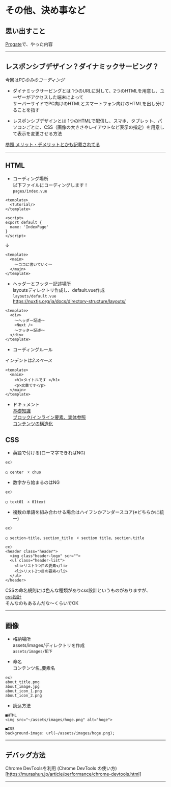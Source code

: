 # その他、決め事など

## 思い出すこと
[Progate](https://prog-8.com/)で、やった内容

***

## レスポンシブデザイン？ダイナミックサービング？
今回は*PCのみのコーディング*

* ダイナミックサービングとは
1つのURLに対して、2つのHTMLを用意し、ユーザーがアクセスした端末によって  
サーバーサイドでPC向けのHTMLとスマートフォン向けのHTMLを出し分けることを指す  

* レスポンシブデザインとは
1つのHTMLで配信し、スマホ、タブレット、パソコンごとに、CSS（画像の大きさやレイアウトなど表示の指定）を用意して表示を変更させる方法  

[参照 メリット・デメリットとかも記載されてる](https://digitalidentity.co.jp/blog/creative/dynamic-serving.html)

***

## HTML
* コーディング場所  
以下ファイルにコーディングします！  
`pages/index.vue`

```
<template>
  <Tutorial/>
</template>

<script>
export default {
  name: 'IndexPage'
}
</script>
```

↓

```
<template>
  <main>
    〜ココに書いていく〜
  </main>
</template>
```

* ヘッダーとフッター記述場所  
layoutsディレクトリ作成し、default.vue作成  
`layouts/default.vue`  
https://nuxtjs.org/ja/docs/directory-structure/layouts/

```
<template>
  <div>
    ～ヘッダー記述～
    <Nuxt />
    ～フッター記述～
  </div>
</template>

```

* コーディングルール  

インデントは*2スペース*

```
<template>
  <main>
    <h1>タイトルです </h1>
    <p>文章です</p>
  </main>
</template>
```

* ドキュメント  
[基礎知識](https://developer.mozilla.org/ja/docs/Learn/HTML/Introduction_to_HTML)  
[ブロック/インライン要素、実体参照](https://developer.mozilla.org/ja/docs/Learn/HTML/Introduction_to_HTML/Getting_started#html_comments)  
[コンテンツの構造化](https://developer.mozilla.org/ja/docs/Learn/HTML/Introduction_to_HTML/Document_and_website_structure)　

## CSS
* 英語で付ける(ローマ字できればNG)

```
ex)

◯ center　☓ chuo
```

* 数字から始まるのはNG

```
ex)

◯ text01　☓ 01text
```

* 複数の単語を組み合わせる場合はハイフンかアンダースコア(※どちらかに統一)

```
ex)

◯ section-title、section_title　☓ section title、section.title
```

```
ex)
<header class="header">
  <img class"header-logo" scr="">
  <ul class="header-list">
    <li>リスト1つ目の要素</li>
    <li>リスト2つ目の要素</li>
  </ul>
</header>
```

CSSの命名規則には色んな種類がありcss設計というものがありますが、  
[css設計](https://www.northdetail.co.jp/blog/1953/)  
そんなのもあるんだな〜くらいでOK

***

## 画像
* 格納場所  
assets/images/ディレクトリを作成  
`assets/images/配下`

* 命名  
コンテンツ名_要素名

```
ex)
about_title.png
about_image.jpg
about_icon_1.png
about_icon_2.png
```

* 読込方法

```
■HTML
<img src="~/assets/images/hoge.png" alt="hoge">

■CSS
background-image: url(~/assets/images/hoge.png);
```

***

## デバッグ方法
Chrome DevToolsを利用
(Chrome DevTools の使い方)[https://murashun.jp/article/performance/chrome-devtools.html]

***